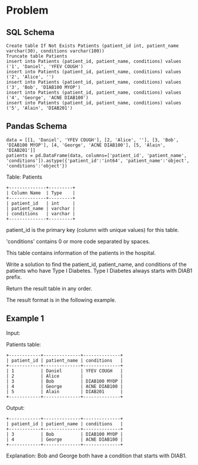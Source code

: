 # Problem

## SQL Schema

    Create table If Not Exists Patients (patient_id int, patient_name varchar(30), conditions varchar(100))
    Truncate table Patients
    insert into Patients (patient_id, patient_name, conditions) values ('1', 'Daniel', 'YFEV COUGH')
    insert into Patients (patient_id, patient_name, conditions) values ('2', 'Alice', '')
    insert into Patients (patient_id, patient_name, conditions) values ('3', 'Bob', 'DIAB100 MYOP')
    insert into Patients (patient_id, patient_name, conditions) values ('4', 'George', 'ACNE DIAB100')
    insert into Patients (patient_id, patient_name, conditions) values ('5', 'Alain', 'DIAB201')

## Pandas Schema

    data = [[1, 'Daniel', 'YFEV COUGH'], [2, 'Alice', ''], [3, 'Bob', 'DIAB100 MYOP'], [4, 'George', 'ACNE DIAB100'], [5, 'Alain', 'DIAB201']]
    patients = pd.DataFrame(data, columns=['patient_id', 'patient_name', 'conditions']).astype({'patient_id':'int64', 'patient_name':'object', 'conditions':'object'})

Table: Patients

    +--------------+---------+
    | Column Name  | Type    |
    +--------------+---------+
    | patient_id   | int     |
    | patient_name | varchar |
    | conditions   | varchar |
    +--------------+---------+

patient_id is the primary key (column with unique values) for this table.

'conditions' contains 0 or more code separated by spaces. 

This table contains information of the patients in the hospital.
 
Write a solution to find the patient_id, patient_name, and conditions of the patients who have Type I Diabetes. Type I Diabetes always starts with DIAB1 prefix.

Return the result table in any order.

The result format is in the following example.

## Example 1

Input: 

Patients table:

    +------------+--------------+--------------+
    | patient_id | patient_name | conditions   |
    +------------+--------------+--------------+
    | 1          | Daniel       | YFEV COUGH   |
    | 2          | Alice        |              |
    | 3          | Bob          | DIAB100 MYOP |
    | 4          | George       | ACNE DIAB100 |    
    | 5          | Alain        | DIAB201      |
    +------------+--------------+--------------+

Output: 

    +------------+--------------+--------------+
    | patient_id | patient_name | conditions   |
    +------------+--------------+--------------+
    | 3          | Bob          | DIAB100 MYOP |
    | 4          | George       | ACNE DIAB100 | 
    +------------+--------------+--------------+

Explanation: Bob and George both have a condition that starts with DIAB1.
